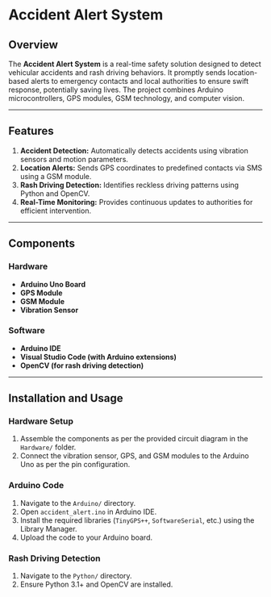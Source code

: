 # Accident Alert System

## Overview
The **Accident Alert System** is a real-time safety solution designed to detect vehicular accidents and rash driving behaviors. It promptly sends location-based alerts to emergency contacts and local authorities to ensure swift response, potentially saving lives. The project combines Arduino microcontrollers, GPS modules, GSM technology, and computer vision.

---

## Features
1. **Accident Detection:** Automatically detects accidents using vibration sensors and motion parameters.
2. **Location Alerts:** Sends GPS coordinates to predefined contacts via SMS using a GSM module.
3. **Rash Driving Detection:** Identifies reckless driving patterns using Python and OpenCV.
4. **Real-Time Monitoring:** Provides continuous updates to authorities for efficient intervention.

---

## Components
### Hardware
- **Arduino Uno Board**
- **GPS Module**
- **GSM Module**
- **Vibration Sensor**

### Software
- **Arduino IDE**
- **Visual Studio Code (with Arduino extensions)**
- **OpenCV (for rash driving detection)**

---

## Installation and Usage
### Hardware Setup
1. Assemble the components as per the provided circuit diagram in the `Hardware/` folder.
2. Connect the vibration sensor, GPS, and GSM modules to the Arduino Uno as per the pin configuration.

### Arduino Code
1. Navigate to the `Arduino/` directory.
2. Open `accident_alert.ino` in Arduino IDE.
3. Install the required libraries (`TinyGPS++`, `SoftwareSerial`, etc.) using the Library Manager.
4. Upload the code to your Arduino board.

### Rash Driving Detection
1. Navigate to the `Python/` directory.
2. Ensure Python 3.1+ and OpenCV are installed.


